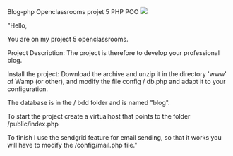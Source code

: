 Blog-php
Openclassrooms projet 5 PHP POO
<a href="https://www.codacy.com/app/siggwer/Blog-php?utm_source=github.com&amp;utm_medium=referral&amp;utm_content=siggwer/Blog-php&amp;utm_campaign=Badge_Grade"><img src="https://api.codacy.com/project/badge/Grade/ebdf191541024da1b3364534f80935af"/></a>

"Hello,

You are on my project 5 openclassrooms.

Project Description: The project is therefore to develop your professional blog.

Install the project: Download the archive and unzip it in the directory 'www' of Wamp (or other), and modify the file config / db.php and adapt it to your configuration.

The database is in the / bdd folder and is named "blog".

To start the project create a virtualhost that points to the folder /public/index.php

To finish I use the sendgrid feature for email sending, so that it works you will have to modify the /config/mail.php file."
